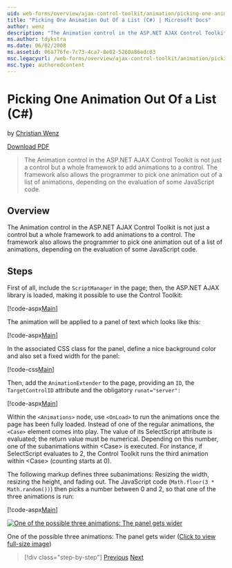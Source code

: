 ```yaml
---
uid: web-forms/overview/ajax-control-toolkit/animation/picking-one-animation-out-of-a-list-cs
title: "Picking One Animation Out Of a List (C#) | Microsoft Docs"
author: wenz
description: "The Animation control in the ASP.NET AJAX Control Toolkit is not just a control but a whole framework to add animations to a control. The framework also allo... (C#)"
ms.author: tdykstra
ms.date: 06/02/2008
ms.assetid: 06a776fe-7c73-4ca7-8e02-5260a86edc03
msc.legacyurl: /web-forms/overview/ajax-control-toolkit/animation/picking-one-animation-out-of-a-list-cs
msc.type: authoredcontent
---
```

# Picking One Animation Out Of a List (C#)

by [Christian Wenz](https://github.com/wenz)

[Download PDF](https://download.microsoft.com/download/6/7/1/6718d452-ff89-4d3f-a90e-c74ec2d636a3/animation5CS.pdf)

> The Animation control in the ASP.NET AJAX Control Toolkit is not just a control but a whole framework to add animations to a control. The framework also allows the programmer to pick one animation out of a list of animations, depending on the evaluation of some JavaScript code.

## Overview

The Animation control in the ASP.NET AJAX Control Toolkit is not just a control but a whole framework to add animations to a control. The framework also allows the programmer to pick one animation out of a list of animations, depending on the evaluation of some JavaScript code.

## Steps

First of all, include the `ScriptManager` in the page; then, the ASP.NET AJAX library is loaded, making it possible to use the Control Toolkit:

[!code-aspx[Main](picking-one-animation-out-of-a-list-cs/samples/sample1.aspx)]

The animation will be applied to a panel of text which looks like this:

[!code-aspx[Main](picking-one-animation-out-of-a-list-cs/samples/sample2.aspx)]

In the associated CSS class for the panel, define a nice background color and also set a fixed width for the panel:

[!code-css[Main](picking-one-animation-out-of-a-list-cs/samples/sample3.css)]

Then, add the `AnimationExtender` to the page, providing an `ID`, the `TargetControlID` attribute and the obligatory `runat="server":`

[!code-aspx[Main](picking-one-animation-out-of-a-list-cs/samples/sample4.aspx)]

Within the `<Animations>` node, use `<OnLoad>` to run the animations once the page has been fully loaded. Instead of one of the regular animations, the `<Case>` element comes into play. The value of its SelectScript attribute is evaluated; the return value must be numerical. Depending on this number, one of the subanimations within &lt;Case&gt; is executed. For instance, if SelectScript evaluates to 2, the Control Toolkit runs the third animation within &lt;Case&gt; (counting starts at 0).

The following markup defines three subanimations: Resizing the width, resizing the height, and fading out. The JavaScript code (`Math.floor(3 * Math.random())`) then picks a number between 0 and 2, so that one of the three animations is run:

[!code-aspx[Main](picking-one-animation-out-of-a-list-cs/samples/sample5.aspx)]

[![One of the possible three animations: The panel gets wider](picking-one-animation-out-of-a-list-cs/_static/image2.png)](picking-one-animation-out-of-a-list-cs/_static/image1.png)

One of the possible three animations: The panel gets wider ([Click to view full-size image](picking-one-animation-out-of-a-list-cs/_static/image3.png))

> [!div class="step-by-step"]
> [Previous](animation-depending-on-a-condition-cs.md)
> [Next](animating-in-response-to-user-interaction-cs.md)

